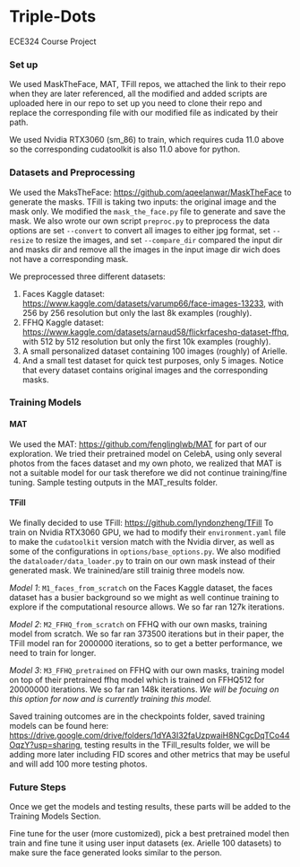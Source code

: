 # Triple-Dots
ECE324 Course Project

### Set up ###
We used MaskTheFace, MAT, TFill repos, we attached the link to their repo when they are later referenced, all the modified and added scripts are uploaded here in our repo to set up you need to clone their repo and replace the corresponding file with our modified file as indicated by their path.

We used Nvidia RTX3060 (sm_86) to train, which requires cuda 11.0 above so the corresponding cudatoolkit is also 11.0 above for python.

### Datasets and Preprocessing ###
We used the MaksTheFace: https://github.com/aqeelanwar/MaskTheFace to generate the masks. TFill is taking two inputs: the original image and the mask only. We modified the ```mask_the_face.py``` file to generate and save the mask. We also wrote our own script ```preproc.py``` to preprocess the data options are set ```--convert``` to convert all images to either jpg format, set ```--resize``` to resize the images, and set ```--compare_dir``` compared the input dir and masks dir and remove all the images in the input image dir wich does not have a corresponding mask.

We preprocessed three different datasets:
1. Faces Kaggle dataset: https://www.kaggle.com/datasets/varump66/face-images-13233, with 256 by 256 resolution but only the last 8k examples (roughly).
2. FFHQ Kaggle dataset: https://www.kaggle.com/datasets/arnaud58/flickrfaceshq-dataset-ffhq, with 512 by 512 resolution but only the first 10k examples (roughly).
3. A small personalized dataset containing 100 images (roughly) of Arielle.
4. And a small test dataset for quick test purposes, only 5 images.
Notice that every dataset contains original images and the corresponding masks.

### Training Models ###

#### MAT #### 
We used the MAT: https://github.com/fenglinglwb/MAT for part of our exploration.
We tried their pretrained model on CelebA, using only several photos from the faces dataset and my own photo, we realized that MAT is not a suitable model for our task therefore we did not continue training/fine tuning. Sample testing outputs in the MAT_results folder.

#### TFill ####
We finally decided to use TFill: https://github.com/lyndonzheng/TFill 
To train on Nvidia RTX3060 GPU, we had to modify their ```environment.yaml``` file to make the ```cudatoolkit``` version match with the Nvidia dirver, as well as some of the configurations in ```options/base_options.py```. We also modified the ```dataloader/data_loader.py``` to train on our own mask instead of their generated mask. We trainined/are still trainig three models now.

_Model 1_: ```M1_faces_from_scratch``` on the Faces Kaggle dataset, the faces dataset has a busier background so we might as well continue training to explore if the computational resource allows. We so far ran 127k iterations.

_Model 2_: ```M2_FFHQ_from_scratch``` on FFHQ with our own masks, training model from scratch. We so far ran 373500 iterations but in their paper, the TFill model ran for 2000000 iterations, so to get a better performance, we need to train for longer.

_Model 3_: ```M3_FFHQ_pretrained``` on FFHQ with our own masks, training model on top of their pretrained ffhq model which is trained on FFHQ512 for 20000000 iterations. We so far ran 148k iterations. *We will be focuing on this option for now and is currently training this model.*

Saved training outcomes are in the checkpoints folder, saved training models can be found here: https://drive.google.com/drive/folders/1dYA3I32faUzpwaiH8NCgcDqTCo44OqzY?usp=sharing, testing results in the TFill_results folder, we will be adding more later including FID scores and other metrics that may be useful and will add 100 more testing photos.

### Future Steps ###
Once we get the models and testing results, these parts will be added to the Training Models Section.

Fine tune for the user (more customized), pick a best pretrained model then train and fine tune it using user input datasets (ex. Arielle 100 datasets) to make sure the face generated looks similar to the person.

